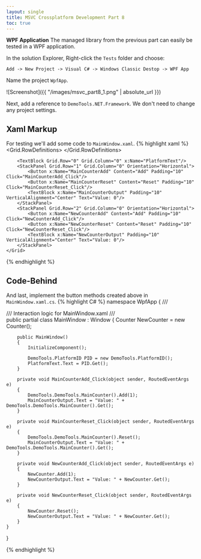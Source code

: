 ```yaml
---
layout: single
title: MSVC Crossplatform Development Part 8
toc: true
---
```

**WPF Application** The managed library from the previous part can easily be tested in a WPF application. 
<!--more--> 

In the solution Explorer, Right-click the `Tests` folder and choose:

`Add -> New Project -> Visual C# -> Windows Classic Destop -> WPF App`

Name the project `WpfApp`.

![Screenshot]({{ "/images/msvc_part8_1.png" | absolute_url }})

Next, add a reference to `DemoTools.NET.Framework`. We don't need to change any project settings.

## Xaml Markup

For testing we'll add some code to `MainWindow.xaml`.
{% highlight xaml %}
<Window x:Class="WpfApp.MainWindow"
        xmlns="http://schemas.microsoft.com/winfx/2006/xaml/presentation"
        xmlns:x="http://schemas.microsoft.com/winfx/2006/xaml"
        xmlns:d="http://schemas.microsoft.com/expression/blend/2008"
        xmlns:mc="http://schemas.openxmlformats.org/markup-compatibility/2006"
        xmlns:local="clr-namespace:WpfApp"
        mc:Ignorable="d"
        Title="MainWindow" Height="350" Width="525">
    <Grid>
        <Grid.RowDefinitions>
            <RowDefinition Height="50"/>
            <RowDefinition Height="50"/>
            <RowDefinition Height="50"/>
        </Grid.RowDefinitions>

        <TextBlock Grid.Row="0" Grid.Column="0" x:Name="PlatformText"/>
        <StackPanel Grid.Row="1" Grid.Column="0" Orientation="Horizontal">
            <Button x:Name="MainCounterAdd" Content="Add" Padding="10" Click="MainCounterAdd_Click"/>
            <Button x:Name="MainCounterReset" Content="Reset" Padding="10" Click="MainCounterReset_Click"/>
            <TextBlock x:Name="MainCounterOutput" Padding="10" VerticalAlignment="Center" Text="Value: 0"/>
        </StackPanel>
        <StackPanel Grid.Row="2" Grid.Column="0" Orientation="Horizontal">
            <Button x:Name="NewCounterAdd" Content="Add" Padding="10" Click="NewCounterAdd_Click"/>
            <Button x:Name="NewCounterReset" Content="Reset" Padding="10" Click="NewCounterReset_Click"/>
            <TextBlock x:Name="NewCounterOutput" Padding="10" VerticalAlignment="Center" Text="Value: 0"/>
        </StackPanel>
    </Grid>
</Window>
{% endhighlight %}

## Code-Behind

And last, implement the button methods created above in `MainWindow.xaml.cs`.
{% highlight C# %}
namespace WpfApp
{
    /// <summary>
    /// Interaction logic for MainWindow.xaml
    /// </summary>
    public partial class MainWindow : Window
    {
        Counter NewCounter = new Counter();

        public MainWindow()
        {
            InitializeComponent();

            DemoTools.PlatformID PID = new DemoTools.PlatformID();
            PlatformText.Text = PID.Get();
        }

        private void MainCounterAdd_Click(object sender, RoutedEventArgs e)
        {
            DemoTools.DemoTools.MainCounter().Add(1);
            MainCounterOutput.Text = "Value: " + DemoTools.DemoTools.MainCounter().Get();
        }

        private void MainCounterReset_Click(object sender, RoutedEventArgs e)
        {
            DemoTools.DemoTools.MainCounter().Reset();
            MainCounterOutput.Text = "Value: " + DemoTools.DemoTools.MainCounter().Get();
        }

        private void NewCounterAdd_Click(object sender, RoutedEventArgs e)
        {
            NewCounter.Add(1);
            NewCounterOutput.Text = "Value: " + NewCounter.Get();
        }

        private void NewCounterReset_Click(object sender, RoutedEventArgs e)
        {
            NewCounter.Reset();
            NewCounterOutput.Text = "Value: " + NewCounter.Get();
        }
    }
}

{% endhighlight %}